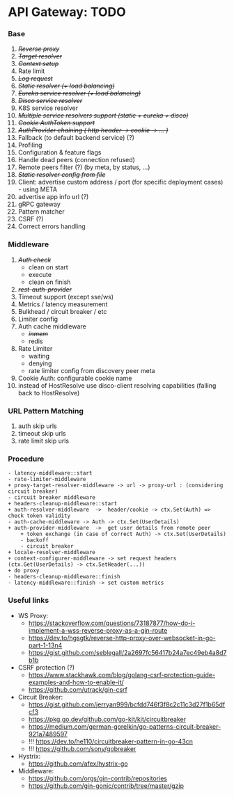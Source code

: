# API Gateway: TODO

### Base
1. *~~Reverse proxy~~*
2. *~~Target resolver~~*
3. *~~Context setup~~*
4. Rate limit
5. *~~Log request~~*
6. *~~Static resolver (+ load balancing)~~*
7. *~~Eureka service resolver (+ load balancing)~~*
8. *~~Disco service resolver~~*
9. K8S service resolver
10. ~~*Multiple service resolvers support (static + eureka + disco)*~~
11. ~~*Cookie AuthToken support*~~
12. ~~*AuthProvider chaining ( http header -> cookie -> ... )*~~
13. Fallback (to default backend service) (?)
14. Profiling
15. Configuration & feature flags
16. Handle dead peers (connection refused)
17. Remote peers filter (?) (by meta, by status, ...)
18. ~~*Static resolver config from file*~~
19. Client: advertise custom address / port (for specific deployment cases) - using META
20. advertise app info url (?)
21. gRPC gateway 
22. Pattern matcher
23. CSRF (?)
24. Correct errors handling


### Middleware
1. ~~*Auth check*~~
    - clean on start
    - execute
    - clean on finish
2. ~~*rest-auth-provider*~~
3. Timeout support (except sse/ws)
4. Metrics / latency measurement
5. Bulkhead / circuit breaker / etc
6. Limiter config
7. Auth cache middleware
   + ~~*inmem*~~
   - redis
8. Rate Limiter
   - waiting
   - denying
   - rate limiter config from discovery peer meta
9. Cookie Auth: configurable cookie name
10. instead of HostResolve use disco-client resolving capabilities (falling back to HostResolve)

### URL Pattern Matching
1. auth skip urls
2. timeout skip urls
3. rate limit skip urls

### Procedure
```text
- latency-middleware::start
- rate-limiter-middleware
+ proxy-target-resolver-middleware -> url -> proxy-url : (considering circuit breaker)
- circuit breaker middleware
+ headers-cleanup-middleware::start
+ auth-resolver-middleware 	-> 	header/cookie -> ctx.Set(Auth) => check token validity
- auth-cache-middleware -> Auth -> ctx.Set(UserDetails)
+ auth-provider-middleware	->	get user details from remote peer
    + token exchange (in case of correct Auth) -> ctx.Set(UserDetails)
    - backoff
    - circuit breaker
+ locale-resolver-middleware
+ context-configurer-middleware -> set request headers (ctx.Get(UserDetails) -> ctx.SetHeader(...))
+ do proxy
- headers-cleanup-middleware::finish
- latency-middleware::finish -> set custom metrics
```

### Useful links
- WS Proxy: 	
   - https://stackoverflow.com/questions/73187877/how-do-i-implement-a-wss-reverse-proxy-as-a-gin-route
   - https://dev.to/hgsgtk/reverse-http-proxy-over-websocket-in-go-part-1-13n4
   - https://gist.github.com/seblegall/2a2697fc56417b24a7ec49eb4a8d7b1b
- CSRF protection (?)
   - https://www.stackhawk.com/blog/golang-csrf-protection-guide-examples-and-how-to-enable-it/
   - https://github.com/utrack/gin-csrf
- Circuit Breaker:
   - https://gist.github.com/jerryan999/bcfdd746f3f8c2c11c3d27f1b65dfcf3
   - https://pkg.go.dev/github.com/go-kit/kit/circuitbreaker
   - https://medium.com/german-gorelkin/go-patterns-circuit-breaker-921a7489597
   - !!! https://dev.to/he110/circuitbreaker-pattern-in-go-43cn
   - !!! https://github.com/sony/gobreaker
- Hystrix:
   - https://github.com/afex/hystrix-go
- Middleware:
   - https://github.com/orgs/gin-contrib/repositories
   - https://github.com/gin-gonic/contrib/tree/master/gzip

